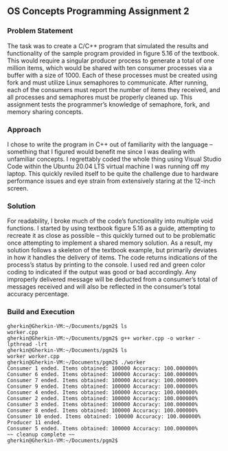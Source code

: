 ## OS Concepts Programming Assignment 2

### Problem Statement
The task was to create a C/C++ program that simulated the results and functionality of the sample program provided in figure 5.16 of the textbook. This would require a singular producer process to generate a total of one million items, which would be shared with ten consumer processes via a buffer with a size of 1000. Each of these processes must be created using fork and must utilize Linux semaphores to communicate. After running, each of the consumers must report the number of items they received, and all processes and semaphores must be properly cleaned up. This assignment tests the programmer’s knowledge of semaphore, fork, and memory sharing concepts.

### Approach
I chose to write the program in C++ out of familiarity with the language – something that I figured would benefit me since I was dealing with unfamiliar concepts. I regrettably coded the whole thing using Visual Studio Code within the Ubuntu 20.04 LTS virtual machine I was running off my laptop. This quickly reviled itself to be quite the challenge due to hardware performance issues and eye strain from extensively staring at the 12-inch screen.

### Solution
For readability, I broke much of the code’s functionality into multiple void functions. I started by using textbook figure 5.16 as a guide, attempting to recreate it as close as possible – this quickly turned out to be problematic once attempting to implement a shared memory solution. As a result, my solution follows a skeleton of the textbook example, but primarily deviates in how it handles the delivery of items. The code returns indications of the process’s status by printing to the console. I used red and green color coding to indicated if the output was good or bad accordingly. Any improperly delivered message will be deducted from a consumer’s total of messages received and will also be reflected in the consumer’s total accuracy percentage.

### Build and Execution
```console
gherkin@Gherkin-VM:~/Documents/pgm2$ ls
worker.cpp
gherkin@Gherkin-VM:~/Documents/pgm2$ g++ worker.cpp -o worker -lpthread -lrt
gherkin@Gherkin-VM:~/Documents/pgm2$ ls
worker worker.cpp
gherkin@Gherkin-VM:~/Documents/pgm2$ ./worker
Consumer 1 ended. Items obtained: 100000 Accuracy: 100.000000%
Consumer 6 ended. Items obtained: 100000 Accuracy: 100.000000%
Consumer 7 ended. Items obtained: 100000 Accuracy: 100.000000%
Consumer 9 ended. Items obtained: 100000 Accuracy: 100.000000%
Consumer 4 ended. Items obtained: 100000 Accuracy: 100.000000%
Consumer 2 ended. Items obtained: 100000 Accuracy: 100.000000%
Consumer 3 ended. Items obtained: 100000 Accuracy: 100.000000%
Consumer 8 ended. Items obtained: 100000 Accuracy: 100.000000%
Consumer 10 ended. Items obtained: 100000 Accuracy: 100.000000%
Producer 11 ended.
Consumer 5 ended. Items obtained: 100000 Accuracy: 100.000000%
~~ cleanup complete ~~
gherkin@Gherkin-VM:~/Documents/pgm2$
```
